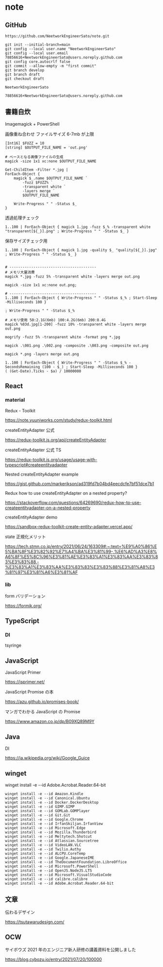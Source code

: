 # note

## GitHub

```text
https://github.com/NeetworkEngineerSato/note.git
```

```text
git init --initial-branch=main
git config --local user.name "NeetworkEngineerSato"
git config --local user.email 78856616+NeetworkEngineerSato@users.noreply.github.com
git config core.autocrlf false
git commit --allow-empty -m "first commit"
git branch develop
git branch draft
git checkout draft
```

```text
NeetworkEngineerSato
```

```text
78856616+NeetworkEngineerSato@users.noreply.github.com
```

## 書籍自炊

Imagemagick + PowerShell

画像重ね合わせ ファイルサイズ 6-7mb が上限

```text
[Int16] $FUZZ = 10
[string] $OUTPUT_FILE_NAME = 'out.png'

# ベースとなる画像ファイルの生成
magick -size 1x1 xc:none $OUTPUT_FILE_NAME

Get-ChildItem -Filter *.jpg |
ForEach-Object {
    magick $_.name $OUTPUT_FILE_NAME `
        -fuzz $FUZZ% `
        -transparent white `
        -layers merge `
        $OUTPUT_FILE_NAME

    Write-Progress " " -Status $_
}
```

透過処理チェック

```text
1..100 | ForEach-Object { magick 1.jpg -fuzz $_% -transparent white "transparent[${_}].png" ; Write-Progress " " -Status $_ }
```

保存サイズチェック用

```text
1..100 | ForEach-Object { magick 1.jpg -quality $_ "quality[${_}].jpg" ; Write-Progress " " -Status $_ }
```

```text

# ----------------------------------------
# メモリ大量消費
magick *.jpg -fuzz 5% -transparent white -layers merge out.png

magick -size 1x1 xc:none out.png;

# ----------------------------------------
1..100 | ForEach-Object { Write-Progress " " -Status $_% ; Start-Sleep -Milliseconds 100 }

; Write-Progress " " -Status $_%

# メモリ使用 50:2.1G(6mb) 100:4.2G(6mb) 200:8.4G
magick %03d.jpg[1-200] -fuzz 10% -transparent white -layers merge out.png

mogrify -fuzz 5% -transparent white -format png *.jpg

magick .\001.png .\002.png -composite .\003.png -composite out.png

magick *.png -layers merge out.png

1..100 | ForEach-Object { Write-Progress " " -Status $_% -SecondsRemaining (100 - $_) ; Start-Sleep -Milliseconds 100 }
( (Get-Date).Ticks - $a) / 10000000
```

## React

### material

Redux - Toolkit

<https://note.yuuniworks.com/study/redux-toolkit.html>

createEntityAdapter 公式

<https://redux-toolkit.js.org/api/createEntityAdapter>

createEntityAdapter 公式 TS

<https://redux-toolkit.js.org/usage/usage-with-typescript#createentityadapter>

Nested createEntityAdapter example

<https://gist.github.com/markerikson/ad319fd7b04bd4eecdcfe7bf51dce7b1>

Redux how to use createEntityAdapter on a nested property?

<https://stackoverflow.com/questions/64269690/redux-how-to-use-createentityadapter-on-a-nested-property>

createEntityAdapter demo

<https://sandbox-redux-toolkit-create-entity-adapter.vercel.app/>

state 正規化メリット

<https://tech.stmn.co.jp/entry/2021/06/24/163309#:~:text=%E9%A0%86%E5%BA%8F%E3%82%92%E7%A4%BA%E3%81%99-,%E6%AD%A3%E8%A6%8F%E5%8C%96%E3%81%AE%E3%83%A1%E3%83%AA%E3%83%83%E3%83%88,-%E3%83%A1%E3%83%AA%E3%83%83%E3%83%88%E3%81%A8%E3%81%97%E3%81%A6%E3%81%AF>

### lib

form バリデーション

<https://formik.org/>

## TypeScript

### DI

tsyringe

## JavaScript

JavaScript Primer

<https://jsprimer.net/>

JavaScript Promise の本

<https://azu.github.io/promises-book/>

マンガでわかる JavaScript の Promise

<https://www.amazon.co.jp/dp/B09XQ89M9Y>

## Java

DI

<https://ja.wikipedia.org/wiki/Google_Guice>

## winget

winget install -e --id Adobe.Acrobat.Reader.64-bit

```text
winget install -e --id Amazon.Kindle
winget install -e --id Canonical.Ubuntu
winget install -e --id Docker.DockerDesktop
winget install -e --id GIMP.GIMP
winget install -e --id GOMLab.GOMPlayer
winget install -e --id Git.Git
winget install -e --id Google.Chrome
winget install -e --id IrfanSkiljan.IrfanView
winget install -e --id Microsoft.Edge
winget install -e --id Mozilla.Thunderbird
winget install -e --id Meltytech.Shotcut
winget install -e --id Atlassian.Sourcetree
winget install -e --id VideoLAN.VLC
winget install -e --id Twilio.Authy
winget install -e --id ALCPU.CoreTemp
winget install -e --id Google.JapaneseIME
winget install -e --id TheDocumentFoundation.LibreOffice
winget install -e --id Microsoft.PowerShell
winget install -e --id OpenJS.NodeJS.LTS
winget install -e --id Microsoft.VisualStudioCode
winget install -e --id calibre.calibre
winget install -e --id Adobe.Acrobat.Reader.64-bit
```

## 文章

伝わるデザイン

<https://tsutawarudesign.com/>

## OCW

サイボウズ 2021 年のエンジニア新人研修の講義資料を公開しました

<https://blog.cybozu.io/entry/2021/07/20/100000>
